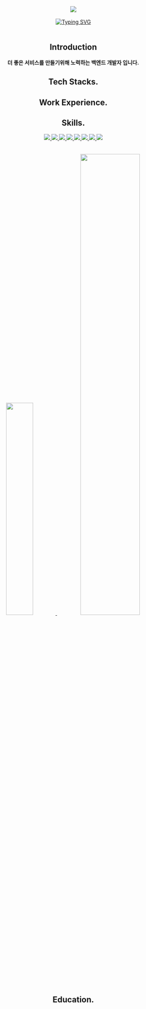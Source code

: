 <div align="center">
  <!-- Header banner -->
<!--   <img src="https://capsule-render.vercel.app/api?type=waving&color=0:E34C26,10:DA5B0B,30:C6538C,75:3572A5,100:A371F7&height=100&section=header&text=&fontSize=0" width="100%"/> -->
  <img src="https://capsule-render.vercel.app/api?type=venom&color=0:E34C26,10:DA5B0B,30:C6538C,75:3572A5,100:A371F7&height=300&section=header&text=My Profile%20&fontSize=70&fontColor=14e0b8" />
  <br><br>
  <!-- Title Typing Effect -->
  <a href="https://git.io/typing-svg"><img src="https://readme-typing-svg.demolab.com?font=Lobster&color=fff758&size=35&pause=1000&center=true&vCenter=true&random=false&width=435&lines=Hello%2C+I'm+changsong+Noh;Back+End+Developer" alt="Typing SVG" /></a>
  <br>
  <div align="center">
  <br>

  ## Introduction
  **더 좋은 서비스를 만들기위해 노력하는 백엔드 개발자 입니다.**
  
  ## Tech Stacks.

  ## Work Experience.
  <div align="left">
    
  </div>
  
  ## Skills.
  <div>
    <span>
      <a href="https://spring.io/">
    <img src="https://img.shields.io/badge/Spring-6DB33F?style=for-the-badge&logo=spring&logoColor=white">
      </a>
    </span>
    <span>
    <a href="https://spring.io/projects/spring-boot/">
    <img src="https://img.shields.io/badge/Spring Boot-6DB33F?style=for-the-badge&logo=springboot&logoColor=white">
    </a>
    </span>
    <span>
    <a href="https://www.mysql.com/">
    <img src="https://img.shields.io/badge/mysql-4479A1?style=for-the-badge&logo=mysql&logoColor=white">
    </a>
    </span>
    <span>
    <a href="https://redis.io/">
    <img src="https://img.shields.io/badge/redis-DC382D?style=for-the-badge&logo=redis&logoColor=white">
    </a>
    </span>
    <span>
    <a href="https://aws.amazon.com/ko/free/?gclid=Cj0KCQiAh8OtBhCQARIsAIkWb68gUElu_CaeyS-Exgq5ydj7sDXYyIbMiEPHmJwL--vqAlQCi1BFo0EaAkm3EALw_wcB&trk=fa2d6ba3-df80-4d24-a453-bf30ad163af9&sc_channel=ps&ef_id=Cj0KCQiAh8OtBhCQARIsAIkWb68gUElu_CaeyS-Exgq5ydj7sDXYyIbMiEPHmJwL--vqAlQCi1BFo0EaAkm3EALw_wcB:G:s&s_kwcid=AL!4422!3!563761819834!e!!g!!aws!15286221779!129400439466&all-free-tier.sort-by=item.additionalFields.SortRank&all-free-tier.sort-order=asc&awsf.Free%20Tier%20Types=*all&awsf.Free%20Tier%20Categories=*all">
      <img src="https://img.shields.io/badge/AWS-FF9900?style=for-the-badge&logo=AWS&logoColor=white">
    </a>
    </span>
    <span>
    <a href="https://dev.java/">
      <img src="https://img.shields.io/badge/java-007396?style=for-the-badge&logo=java&logoColor=white">
    </a>
    </span>
    <span>
      <a href="">
        <img src="https://img.shields.io/badge/html5-E34F26?style=for-the-badge&logo=html5&logoColor=white">
      </a>
    </span>
      <span>
      <a href="">
        <img src="https://img.shields.io/badge/css-1572B6?style=for-the-badge&logo=css3&logoColor=white">
      </a>
    </span>
  </div>
    <br>
    <br>
<div>
    <a href="https://github.com/anuraghazra/github-readme-stats">
    <img src="https://github-readme-stats.vercel.app/api/top-langs/?username=nochso890&layout=donut&show_icons=true&theme=material-palenight&hide_border=true&bg_color=20232a&icon_color=58A6FF&text_color=fff&title_color=58A6FF&count_private=true&exclude_repo=Face-Transfer-Application" width=38% />
</a>
    <a href="https://github.com/anuraghazra/github-readme-stats">
  <img src="https://github-readme-stats.vercel.app/api?username=nochso890&show_icons=true&theme=material-palenight&hide_border=true&bg_color=20232a&icon_color=58A6FF&text_color=fff&title_color=58A6FF&count_private=true" width=56% />
</a>
</div>
<!-- 그래프 <a href="https://github.com/ashutosh00710/github-readme-activity-graph">
    <img src="https://github-readme-activity-graph.vercel.app/graph?username=nochso890&theme=react-dark&bg_color=20232a&hide_border=true&line=58A6FF&color=58A6FF" width=94%/>
</a> -->
<br>

## Education.


<!--   <img src="https://capsule-render.vercel.app/api?type=rect&color=0:E34C26,10:DA5B0B,30:C6538C,75:3572A5,100:A371F7&height=40&section=footer&text=&fontSize=0" width="100%"/> -->
  
</div>
